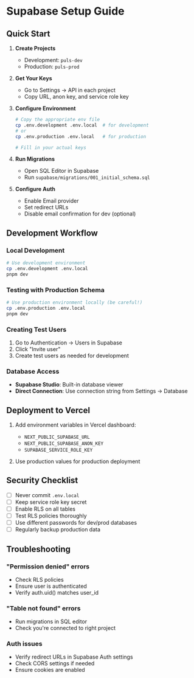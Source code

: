# Supabase Setup Guide

## Quick Start

1. **Create Projects**
   - Development: `puls-dev`
   - Production: `puls-prod`

2. **Get Your Keys**
   - Go to Settings → API in each project
   - Copy URL, anon key, and service role key

3. **Configure Environment**
   ```bash
   # Copy the appropriate env file
   cp .env.development .env.local  # for development
   # or
   cp .env.production .env.local   # for production
   
   # Fill in your actual keys
   ```

4. **Run Migrations**
   - Open SQL Editor in Supabase
   - Run `supabase/migrations/001_initial_schema.sql`

5. **Configure Auth**
   - Enable Email provider
   - Set redirect URLs
   - Disable email confirmation for dev (optional)

## Development Workflow

### Local Development
```bash
# Use development environment
cp .env.development .env.local
pnpm dev
```

### Testing with Production Schema
```bash
# Use production environment locally (be careful!)
cp .env.production .env.local
pnpm dev
```

### Creating Test Users

1. Go to Authentication → Users in Supabase
2. Click "Invite user"
3. Create test users as needed for development

### Database Access

- **Supabase Studio**: Built-in database viewer
- **Direct Connection**: Use connection string from Settings → Database

## Deployment to Vercel

1. Add environment variables in Vercel dashboard:
   - `NEXT_PUBLIC_SUPABASE_URL`
   - `NEXT_PUBLIC_SUPABASE_ANON_KEY`
   - `SUPABASE_SERVICE_ROLE_KEY`

2. Use production values for production deployment

## Security Checklist

- [ ] Never commit `.env.local`
- [ ] Keep service role key secret
- [ ] Enable RLS on all tables
- [ ] Test RLS policies thoroughly
- [ ] Use different passwords for dev/prod databases
- [ ] Regularly backup production data

## Troubleshooting

### "Permission denied" errors
- Check RLS policies
- Ensure user is authenticated
- Verify auth.uid() matches user_id

### "Table not found" errors
- Run migrations in SQL editor
- Check you're connected to right project

### Auth issues
- Verify redirect URLs in Supabase Auth settings
- Check CORS settings if needed
- Ensure cookies are enabled